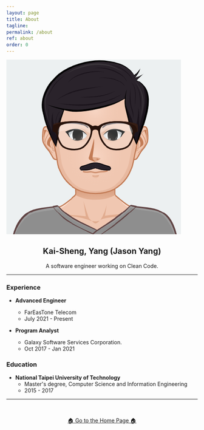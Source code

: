 ```yaml
---
layout: page
title: About
tagline: 
permalink: /about
ref: about
order: 0
---
```


![profile](/assets/image/profile.png?style=center&size=small)


<h2 style="text-align: center;"><strong>Kai-Sheng, Yang (Jason Yang)</strong></h2>
<p style="text-align: center;">A software engineer working on Clean Code.</p>

-----

### **Experience**

- **Advanced Engineer**
  - FarEasTone Telecom
  - July 2021 - Present
 
- **Program Analyst**
  - Galaxy Software Services Corporation.
  - Oct 2017 - Jan 2021
 
### **Education**
- **National Taipei University of Technology**
  - Master's degree, Computer Science and Information Engineering 
  - 2015 - 2017

------

<div style="padding-top:32px; text-align: center;">
  <a href="/"> 🏠 Go to the Home Page 🏠</a>
</div>
